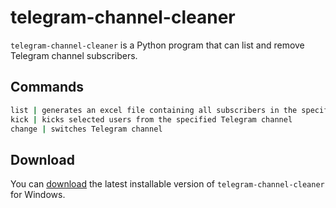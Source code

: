 # telegram-channel-cleaner

`telegram-channel-cleaner` is a Python program that can list and remove Telegram channel subscribers.

## Commands

```bash
list | generates an excel file containing all subscribers in the specified Telegram channel
kick | kicks selected users from the specified Telegram channel
change | switches Telegram channel
```

## Download

You can [download](https://github.com/jakekeech/telegram-channel-cleaner/releases/v0.1) the latest installable version of `telegram-channel-cleaner` for Windows.
